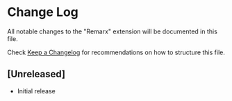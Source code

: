 # Change Log

All notable changes to the "Remarx" extension will be documented in this file.

Check [Keep a Changelog](http://keepachangelog.com/) for recommendations on how to structure this file.

## [Unreleased]

- Initial release

